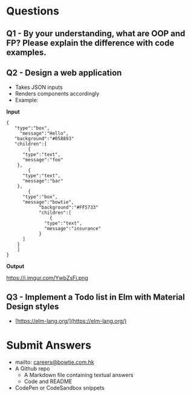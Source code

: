 # Questions

## Q1 - By your understanding, what are OOP and FP? Please explain the difference with code examples.

## Q2 - Design a web application

- Takes JSON inputs
- Renders components accordingly
- Example:

**Input**

    {
       "type":"box",
    	 "message":"Hello",
       "background":"#058893"
       "children":[
    		{
          "type":"text",
          "message":"foo"
        },
    		{
          "type":"text",
          "message":"bar"
        },
    		{
          "type":"box",
          "message":"bowtie",
    			"background":"#FF5733"
    			"children":[
    				{
    		      "type":"text",
    		      "message":"insurance"
    		    }				
          ]
        }
    	]
    }

**Output**

https://i.imgur.com/YwbZsFi.png


## Q3 - Implement a Todo list in Elm with Material Design styles

- [https://elm-lang.org/](https://elm-lang.org/)

# Submit Answers

- mailto: careers@bowtie.com.hk
- A Github repo
    - A Markdown file containing textual answers
    - Code and README
- CodePen or CodeSandbox snippets
